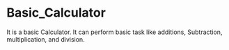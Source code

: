 # Basic_Calculator
It is a basic Calculator. It can perform basic task like additions, Subtraction, multiplication, and division.
